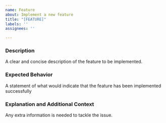 ```yaml
---
name: Feature
about: Implement a new feature
title: "[FEATURE]"
labels: ''
assignees: ''

---
```


### Description
A clear and concise description of the feature to be implemented.

### Expected Behavior
A statement of what would indicate that the feature has been implemented successfully

### Explanation and Additional Context
Any extra information is needed to tackle the issue.
